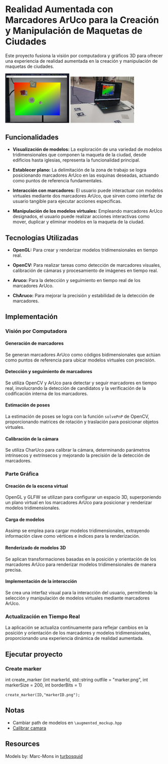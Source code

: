 # Realidad Aumentada con Marcadores ArUco para la Creación y Manipulación de Maquetas de Ciudades

Este proyecto fusiona la visión por computadora y gráficos 3D para ofrecer una experiencia de realidad aumentada en la creación y manipulación de maquetas de ciudades.

<p float="center">
<img src="resources/Photos/img_01.jpg" width="40%">
<img src="resources/Photos/img_02.jpg" width="40%">
</p>

## Funcionalidades

- **Visualización de modelos:** La exploración de una variedad de modelos tridimensionales que componen la maqueta de la ciudad, desde edificios hasta iglesias, representa la funcionalidad principal.

- **Establecer plano:** La delimitación de la zona de trabajo se logra posicionando marcadores ArUco en las esquinas deseadas, actuando como puntos de referencia fundamentales.

- **Interacción con marcadores:** El usuario puede interactuar con modelos virtuales mediante dos marcadores ArUco, que sirven como interfaz de usuario tangible para ejecutar acciones específicas.

- **Manipulación de los modelos virtuales:** Empleando marcadores ArUco designados, el usuario puede realizar acciones interactivas como mover, duplicar y eliminar modelos en la maqueta de la ciudad.

## Tecnologías Utilizadas

- **OpenGL:** Para crear y renderizar modelos tridimensionales en tiempo real.

- **OpenCV:** Para realizar tareas como detección de marcadores visuales, calibración de cámaras y procesamiento de imágenes en tiempo real.

- **Aruco:** Para la detección y seguimiento en tiempo real de los marcadores ArUco.

- **ChAruco:** Para mejorar la precisión y estabilidad de la detección de marcadores.

## Implementación

### Visión por Computadora

#### Generación de marcadores

Se generan marcadores ArUco como códigos bidimensionales que actúan como puntos de referencia para ubicar modelos virtuales con precisión.

#### Detección y seguimiento de marcadores

Se utiliza OpenCV y ArUco para detectar y seguir marcadores en tiempo real, involucrando la detección de candidatos y la verificación de la codificación interna de los marcadores.

#### Estimación de poses

La estimación de poses se logra con la función `solvePnP` de OpenCV, proporcionando matrices de rotación y traslación para posicionar objetos virtuales.

#### Calibración de la cámara

Se utiliza CharUco para calibrar la cámara, determinando parámetros intrínsecos y extrínsecos y mejorando la precisión de la detección de marcadores.

### Parte Gráfica

#### Creación de la escena virtual

OpenGL y GLFW se utilizan para configurar un espacio 3D, superponiendo un plano virtual en los marcadores ArUco para posicionar y renderizar modelos tridimensionales.

#### Carga de modelos

Assimp se emplea para cargar modelos tridimensionales, extrayendo información clave como vértices e índices para la renderización.

#### Renderizado de modelos 3D

Se aplican transformaciones basadas en la posición y orientación de los marcadores ArUco para renderizar modelos tridimensionales de manera precisa.

#### Implementación de la interacción

Se crea una interfaz visual para la interacción del usuario, permitiendo la selección y manipulación de modelos virtuales mediante marcadores ArUco.

### Actualización en Tiempo Real

La aplicación se actualiza continuamente para reflejar cambios en la posición y orientación de los marcadores y modelos tridimensionales, proporcionando una experiencia dinámica de realidad aumentada.

## Ejecutar proyecto

### Create marker

int create_marker (int markerId, std::string outfile = "marker.png", int markerSize = 200, int borderBits = 1)

```
create_marker(ID,"markerID.png");
```

## Notas

* Cambiar path de modelos en  ```\augmented_mockup.hpp```
* [Calibrar camara](https://github.com/opencv/opencv_contrib/blob/4.x/modules/aruco/samples/calibrate_camera_charuco.cpp)

## Resources
Models by: Marc-Mons in [turbosquid](https://www.turbosquid.com/es/Search/Artists/Marc-Mons)
